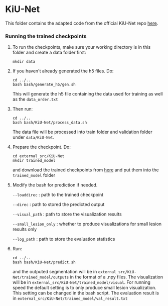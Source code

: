 # KiU-Net

This folder contains the adapted code from the official KiU-Net repo [here](https://github.com/jeya-maria-jose/KiU-Net-pytorch).

### Running the trained checkpoints

1. To run the checkpoints, make sure your working directory is in this folder and create a data folder first:

    ```
    mkdir data
    ```

2. If you haven't already generated the h5 files. Do:

    ```
    cd ../..
    bash bash/generate_h5/gen.sh
    ```
    This will generate the h5 file containing the data used for training as well as the `data_order.txt`


3. Then run:

    ```
    cd ../..
    bash bash/KiU-Net/process_data.sh
    ```

    The data file will be processed into train folder and validation folder under `data/KiU-Net`.


4. Prepare the checkpoint. Do:
    ```
    cd external_src/KiU-Net
    mkdir trained_model
    ```
    and download the trained checkpoints from [here]() and put them into the `trained_model` folder

5. Modify the bash for prediction if needed.

    `--loaddirec` : path to the trained checkpoint

    `--direc` : path to stored the predicted output

    `--visual_path` : path to store the visualization results

    `--small_lesion_only` : whether to produce visualizations for small lesion results only

    `--log_path` : path to store the evaluation statistics

6. Run:

    ```
    cd ../..
    bash bash/KiU-Net/predict.sh
    ```
    and the outputed segmentation will be in `external_src/KiU-Net/trained_model/outputs` in the format of a .npy files. The visualization will be in `external_src/KiU-Net/trained_model/visual`. For running speed the default setting is to only produce small lesion visualization. This setting can be changed in the bash script. The evaluation result is in `external_src/KiU-Net/trained_model/val_result.txt`